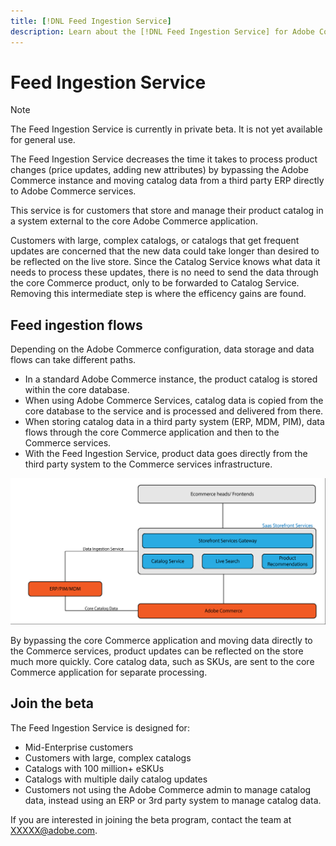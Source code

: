 ```yaml
---
title: [!DNL Feed Ingestion Service] 
description: Learn about the [!DNL Feed Ingestion Service] for Adobe Commerce
---
```


# Feed Ingestion Service

>[!NOTE]
>
>The Feed Ingestion Service is currently in private beta. It is not yet available for general use.

The Feed Ingestion Service decreases the time it takes to process product changes (price updates, adding new attributes) by bypassing the Adobe Commerce instance and moving catalog data from a third party ERP directly to Adobe Commerce services.

This service is for customers that store and manage their product catalog in a system external to the core Adobe Commerce application.

Customers with large, complex catalogs, or catalogs that get frequent updates are concerned that the new data could take longer than desired to be reflected on the live store. Since the Catalog Service knows what data it needs to process these updates, there is no need to send the data through the core Commerce product, only to be forwarded to Catalog Service. Removing this intermediate step is where the efficency gains are found.

## Feed ingestion flows

Depending on the Adobe Commerce configuration, data storage and data flows can take different paths.

* In a standard Adobe Commerce instance, the product catalog is stored within the core database.
* When using Adobe Commerce Services, catalog data is copied from the core database to the service and is processed and delivered from there.
* When storing catalog data in a third party system (ERP, MDM, PIM), data flows through the core Commerce application and then to the Commerce services.
* With the Feed Ingestion Service, product data goes directly from the third party system to the Commerce services infrastructure. 

![Feed ingestion service](assets/feed-ingestion.png)

By bypassing the core Commerce application and moving data directly to the Commerce services, product updates can be reflected on the store much more quickly. Core catalog data, such as SKUs, are sent to the core Commerce application for separate processing.

## Join the beta

The Feed Ingestion Service is designed for:

* Mid-Enterprise customers
* Customers with large, complex catalogs
* Catalogs with 100 million+ eSKUs
* Catalogs with multiple daily catalog updates
* Customers not using the Adobe Commerce admin to manage catalog data, instead using an ERP or 3rd party system to manage catalog data.

If you are interested in joining the beta program, contact the team at XXXXX@adobe.com.
